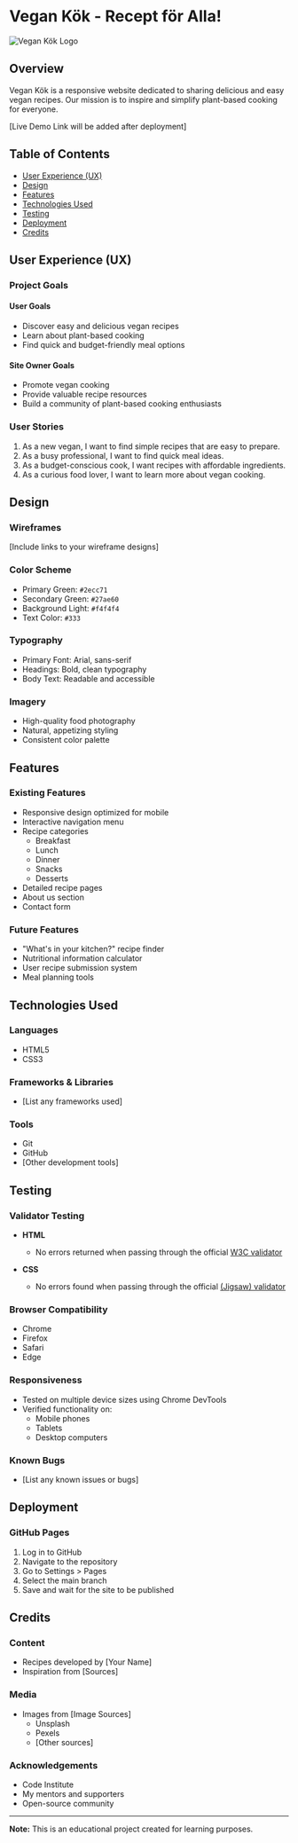 # Vegan Kök - Recept för Alla!

![Vegan Kök Logo](path/to/logo.png)

## Overview

Vegan Kök is a responsive website dedicated to sharing delicious and easy vegan recipes. Our mission is to inspire and simplify plant-based cooking for everyone.

[Live Demo Link will be added after deployment]

## Table of Contents
- [User Experience (UX)](#user-experience-ux)
- [Design](#design)
- [Features](#features)
- [Technologies Used](#technologies-used)
- [Testing](#testing)
- [Deployment](#deployment)
- [Credits](#credits)

## User Experience (UX)

### Project Goals

#### User Goals
- Discover easy and delicious vegan recipes
- Learn about plant-based cooking
- Find quick and budget-friendly meal options

#### Site Owner Goals
- Promote vegan cooking
- Provide valuable recipe resources
- Build a community of plant-based cooking enthusiasts

### User Stories

1. As a new vegan, I want to find simple recipes that are easy to prepare.
2. As a busy professional, I want to find quick meal ideas.
3. As a budget-conscious cook, I want recipes with affordable ingredients.
4. As a curious food lover, I want to learn more about vegan cooking.

## Design

### Wireframes

[Include links to your wireframe designs]

### Color Scheme

- Primary Green: `#2ecc71`
- Secondary Green: `#27ae60`
- Background Light: `#f4f4f4`
- Text Color: `#333`

### Typography

- Primary Font: Arial, sans-serif
- Headings: Bold, clean typography
- Body Text: Readable and accessible

### Imagery

- High-quality food photography
- Natural, appetizing styling
- Consistent color palette

## Features

### Existing Features

- Responsive design optimized for mobile
- Interactive navigation menu
- Recipe categories
  - Breakfast
  - Lunch
  - Dinner
  - Snacks
  - Desserts
- Detailed recipe pages
- About us section
- Contact form

### Future Features

- "What's in your kitchen?" recipe finder
- Nutritional information calculator
- User recipe submission system
- Meal planning tools

## Technologies Used

### Languages
- HTML5
- CSS3

### Frameworks & Libraries
- [List any frameworks used]

### Tools
- Git
- GitHub
- [Other development tools]

## Testing

### Validator Testing

- **HTML** 
  - No errors returned when passing through the official [W3C validator](https://validator.w3.org/)

- **CSS**
  - No errors found when passing through the official [(Jigsaw) validator](https://jigsaw.w3.org/css-validator/)

### Browser Compatibility

- Chrome
- Firefox
- Safari
- Edge

### Responsiveness

- Tested on multiple device sizes using Chrome DevTools
- Verified functionality on:
  - Mobile phones
  - Tablets
  - Desktop computers

### Known Bugs

- [List any known issues or bugs]

## Deployment

### GitHub Pages

1. Log in to GitHub
2. Navigate to the repository
3. Go to Settings > Pages
4. Select the main branch
5. Save and wait for the site to be published

## Credits

### Content

- Recipes developed by [Your Name]
- Inspiration from [Sources]

### Media

- Images from [Image Sources]
  - Unsplash
  - Pexels
  - [Other sources]

### Acknowledgements

- Code Institute
- My mentors and supporters
- Open-source community

---

**Note:** This is an educational project created for learning purposes.
